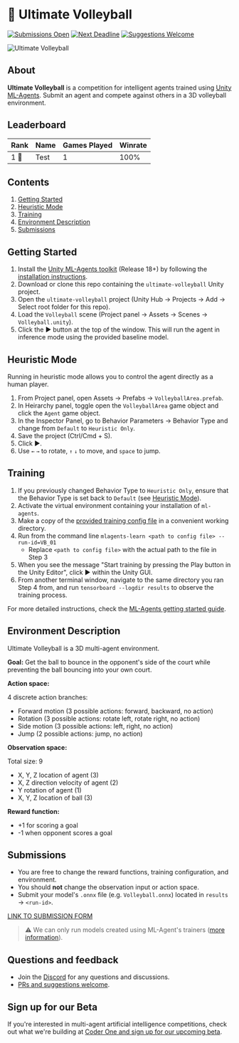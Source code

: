 # 🏐 Ultimate Volleyball
[![Submissions Open](https://img.shields.io/badge/submissions-TBC-blue)](https://bit.ly/ult-volleyball)
[![Next Deadline](https://img.shields.io/badge/next%20deadline-TBC-orange)](https://www.worldtimeserver.com/convert_time_in_UTC.aspx?y=2021&mo=8&d=7&h=0&mn=0)
[![Suggestions Welcome](https://img.shields.io/badge/suggestions-welcome-success)](https://github.com/CoderOneHQ/ultimate-volleyball/issues)

![Ultimate Volleyball](https://uploads-ssl.webflow.com/5ed1e873ef82ae197179be22/610b97749b9ae970392eccf5_volleyball_2p.gif)

## About
**Ultimate Volleyball** is a competition for intelligent agents trained using [Unity ML-Agents](https://unity.com/products/machine-learning-agents). Submit an agent and compete against others in a 3D volleyball environment.

## Leaderboard
| Rank | Name | Games Played | Winrate |
| --- | --- | --- | --- |
| 1 🥇 | Test | 1 | 100%

## Contents
1. [Getting Started](#getting-started)
2. [Heuristic Mode](#heuristic-mode)
3. [Training](#training)
4. [Environment Description](#environment-description)
5. [Submissions](#submissions)

## Getting Started
1. Install the [Unity ML-Agents toolkit](https:github.com/Unity-Technologies/ml-agents) (Release 18+) by following the [installation instructions](https://github.com/Unity-Technologies/ml-agents/blob/release_18_docs/docs/Installation.md).
2. Download or clone this repo containing the `ultimate-volleyball` Unity project.
3. Open the `ultimate-volleyball` project (Unity Hub → Projects → Add → Select root folder for this repo).
4. Load the `Volleyball` scene (Project panel → Assets → Scenes → `Volleyball.unity`).
5. Click the ▶ button at the top of the window. This will run the agent in inference mode using the provided baseline model.

## Heuristic Mode
Running in heuristic mode allows you to control the agent directly as a human player.

1. From Project panel, open Assets → Prefabs → `VolleyballArea.prefab`.
2. In Heirarchy panel, toggle open the `VolleyballArea` game object and click the `Agent` game object.
3. In the Inspector Panel, go to Behavior Parameters → Behavior Type and change from `Default` to `Heuristic Only`. 
4. Save the project (Ctrl/Cmd + S).
5. Click ▶. 
6. Use `←` `→` to rotate, `↑` `↓` to move, and `space` to jump.

## Training

1. If you previously changed Behavior Type to `Heuristic Only`, ensure that the Behavior Type is set back to `Default` (see [Heuristic Mode](#heuristic-mode)).
2. Activate the virtual environment containing your installation of `ml-agents`.
3. Make a copy of the [provided training config file](config/Volleyball.yaml) in a convenient working directory.
4. Run from the command line `mlagents-learn <path to config file> --run-id=VB_01`
    - Replace `<path to config file>` with the actual path to the file in Step 3
5. When you see the message "Start training by pressing the Play button in the Unity Editor", click ▶ within the Unity GUI.
6. From another terminal window, navigate to the same directory you ran Step 4 from, and run `tensorboard --logdir results` to observe the training process. 

For more detailed instructions, check the [ML-Agents getting started guide](https://github.com/Unity-Technologies/ml-agents/blob/release_18_docs/docs/Getting-Started.md).

## Environment Description
Ultimate Volleyball is a 3D multi-agent environment. 

**Goal:** Get the ball to bounce in the opponent's side of the court while preventing the ball bouncing into your own court.

**Action space:**

4 discrete action branches:
- Forward motion (3 possible actions: forward, backward, no action)
- Rotation (3 possible actions: rotate left, rotate right, no action)
- Side motion (3 possible actions: left, right, no action)
- Jump (2 possible actions: jump, no action)

**Observation space:**

Total size: 9
- X, Y, Z location of agent (3)
- X, Z direction velocity of agent (2)
- Y rotation of agent (1)
- X, Y, Z location of ball (3)

**Reward function:**
- +1 for scoring a goal
- -1 when opponent scores a goal

## Submissions
- You are free to change the reward functions, training configuration, and environment.
- You should **not** change the observation input or action space.
- Submit your model's `.onnx` file (e.g. `Volleyball.onnx`) located in `results` → `<run-id>`.

[LINK TO SUBMISSION FORM](https://bit.ly/ult-volleyball)

> ⚠️ We can only run models created using ML-Agent's trainers ([more information](https://github.com/Unity-Technologies/ml-agents/blob/main/docs/Unity-Inference-Engine.md)).

## Questions and feedback
- Join the [Discord](https://discord.gg/NkfgvRN) for any questions and discussions.
- [PRs and suggestions welcome](https://github.com/CoderOneHQ/ultimate-volleyball/issues).

## Sign up for our Beta
If you're interested in multi-agent artificial intelligence competitions, check out what we're building at [Coder One and sign up for our upcoming beta](https://www.gocoder.one).
